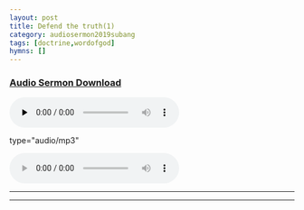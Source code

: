```yaml
---
layout: post
title: Defend the truth(1)
category: audiosermon2019subang
tags: [doctrine,wordofgod]
hymns: []
---
```


### <a href="http://docs.google.com/uc?export=open&id=1uUqv-rYvN7scCWxLxjA0WYPgbclxniC6">Audio Sermon Download</a>

<audio controls preload="none">    
    <source src="http://docs.google.com/uc?export=open&id=1uUqv-rYvN7scCWxLxjA0WYPgbclxniC6">test
</audio>

type="audio/mp3"






<audio controls="controls">
  <source src="https://docs.google.com/uc?export=download&id=1uUqv-rYvN7scCWxLxjA0WYPgbclxniC6">testing123</audio>

----
****
